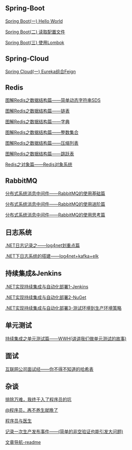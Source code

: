 ## Spring-Boot

[Spring Boot(一) Hello World](https://github.com/hunter-droid/blogs/blob/master/docs/Spring-Boot/Spring%20Boot(%E4%B8%80)%20Hello%20World.md)

[Spring Boot(二) 读取配置文件](https://github.com/hunter-droid/blogs/blob/master/docs/Spring-Boot/Spring%20Boot(%E4%BA%8C)%20%E8%AF%BB%E5%8F%96%E9%85%8D%E7%BD%AE%E6%96%87%E4%BB%B6.md)

[Spring Boot(三) 使用Lombok](https://github.com/hunter-droid/blogs/blob/master/docs/Spring-Boot/Spring%20Boot(%E4%B8%89)%20%E4%BD%BF%E7%94%A8Lombok.md)

## Spring-Cloud

[Spring Cloud(一) Eureka组合Feign](https://github.com/hunter-droid/blogs/blob/master/docs/Spring-Cloud/Spring%20Cloud(%E4%B8%80)%20Eureka%E7%BB%84%E5%90%88Feign.md)

## Redis

[图解Redis之数据结构篇——简单动态字符串SDS](https://github.com/hunter-droid/Blogs/blob/master/docs/Redis/图解Redis之数据结构篇——简单动态字符串SDS.md)

[图解Redis之数据结构篇——链表](https://github.com/hunter-droid/Blogs/blob/master/docs/Redis/图解Redis之数据结构篇——链表.md)

[图解Redis之数据结构篇——字典](https://github.com/hunter-droid/Blogs/blob/master/docs/Redis/图解Redis之数据结构篇——字典.md)

[图解Redis之数据结构篇——整数集合](https://github.com/hunter-droid/Blogs/blob/master/docs/Redis/图解Redis之数据结构篇——整数集合.md)

[图解Redis之数据结构篇——压缩列表](https://github.com/hunter-droid/Blogs/blob/master/docs/Redis/图解Redis之数据结构篇——压缩列表.md)

[图解Redis之数据结构篇——跳跃表](https://github.com/hunter-droid/Blogs/blob/master/docs/Redis/图解Redis之数据结构篇——跳跃表.md)

[Redis之对象篇——Redis对象系统](https://github.com/hunter-droid/Blogs/blob/master/docs/Redis/Redis之对象篇——Redis对象系统.md)

## RabbitMQ

[分布式系统消息中间件——RabbitMQ的使用基础篇](https://github.com/hunter-droid/Blogs/blob/master/docs/RabbitMQ/分布式系统消息中间件——RabbitMQ的使用基础篇.md)

[分布式系统消息中间件——RabbitMQ的使用进阶篇](https://github.com/hunter-droid/Blogs/blob/master/docs/RabbitMQ/分布式系统消息中间件——RabbitMQ的使用进阶篇.md)

[分布式系统消息中间件——RabbitMQ的使用思考篇](https://github.com/hunter-droid/Blogs/blob/master/docs/RabbitMQ/分布式系统消息中间件——RabbitMQ的使用思考篇.md)

## 日志系统

[.NET日志记录之——log4net划重点篇](https://github.com/hunter-droid/Blogs/blob/master/docs/Log/log4net使用简介.md)

[.NET下日志系统的搭建——log4net+kafka+elk](https://github.com/hunter-droid/Blogs/blob/master/docs/Log/日志系统——log4net%2Bkafka%2Belk搭建日志系统.md)

## 持续集成&Jenkins

[.NET实现持续集成与自动化部署1-Jenkins](https://github.com/hunter-droid/Blogs/blob/master/docs/持续集成%26Jenkins/NET实现持续集成与自动化部署1-Jenkins.md)

[.NET实现持续集成与自动化部署2-NuGet](https://github.com/hunter-droid/Blogs/blob/master/docs/持续集成%26Jenkins/NET实现持续集成与自动化部署2-NuGet.md)

[.NET实现持续集成与自动化部署3-测试环境到生产环境策略](https://github.com/hunter-droid/Blogs/blob/master/docs/持续集成%26Jenkins/NET实现持续集成与自动化部署3-测试环境到生产环境策略.md)

## 单元测试

[持续集成之单元测试篇——WWH(讲讲我们做单元测试的故事)](https://github.com/hunter-droid/Blogs/blob/master/docs/单元测试/单元测试篇——WWH.md)

## 面试

[互联网公司面试经——你不得不知道的哈希表](https://github.com/hunter-droid/Blogs/blob/master/docs/面试/互联网公司面试经——你不得不知道的哈希.md)

## 杂谈

[排除万难，我终于入了程序员的坑](https://github.com/hunter-droid/Blogs/blob/master/docs/杂谈/排除万难，我终于入了程序员的坑.md)

[@程序员，再不养生就晚了](https://github.com/hunter-droid/Blogs/blob/master/docs/杂谈/%40程序员，再不养生就晚了.md)

[程序员与医生](https://github.com/hunter-droid/Blogs/blob/master/docs/杂谈/程序员改Bug与医生治病.md)

[记录一次生产发布事件——(简单的非空验证也能引发大问题)](https://github.com/hunter-droid/Blogs/blob/master/docs/杂谈/记录一次生产发布事件.md)





[文章导航-readme](https://www.cnblogs.com/hunternet/p/11582577.html)


